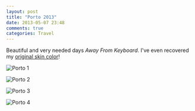 ```yaml
---
layout: post
title: "Porto 2013"
date: 2013-05-07 23:48
comments: true
categories: Travel
---
```


Beautiful and very needed days _Away From Keyboard_. I've even recovered my [original skin color](https://lh6.googleusercontent.com/-wfIdHswupJM/USDeYJEhw5I/AAAAAAAAEsM/EQDWeLP2wHo/s640/19.jpg)!

![Porto 1](https://lh5.googleusercontent.com/-uUo9vtar4cY/UYajzzhKLJI/AAAAAAAAIB0/78RSZiQGebk/w1105-h829-no/IMG_20130505_151306.jpg)

![Porto 2](https://lh5.googleusercontent.com/--dVFurw5-UY/UYikaYuQtgI/AAAAAAAAIGI/BQoE-EK1DQM/w1181-h737-no/2.jpg)

![Porto 3](https://lh6.googleusercontent.com/-Zaduoufr614/UYikbD3NZWI/AAAAAAAAIGQ/LUY-GrEAqvE/w1235-h709-no/3.jpg)

![Porto 4](https://lh6.googleusercontent.com/-nRu7YIauH5g/UYikbM_e_FI/AAAAAAAAIGY/6IlF4wUCQKE/w1155-h516-no/PANO_20130505_143322.jpg)